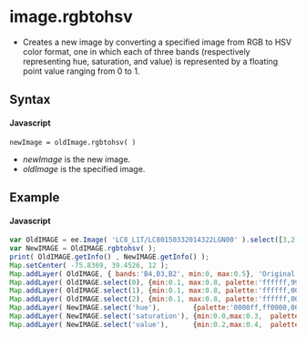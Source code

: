 # image.rgbtohsv
- Creates a new image by converting a specified image from RGB to HSV color format, one in which each of three bands (respectively representing hue, saturation, and value) is represented by a floating point value ranging from 0 to 1.    

## Syntax

#### Javascript
```
newImage = oldImage.rgbtohsv( )
```

- *newImage* is the new image.
- *oldImage* is the specified image.

## Example

#### Javascript
```javascript
var OldIMAGE = ee.Image( 'LC8_L1T/LC80150332014322LGN00' ).select([3,2,1]).unitScale(0,32767);
var NewIMAGE = OldIMAGE.rgbtohsv( );
print( OldIMAGE.getInfo() , NewIMAGE.getInfo() );
Map.setCenter( -75.8369, 39.4526, 12 );
Map.addLayer( OldIMAGE, { bands:'B4,B3,B2', min:0, max:0.5}, 'Original'  );
Map.addLayer( OldIMAGE.select(0), {min:0.1, max:0.8, palette:'ffffff,990000'},  'Redness'   );
Map.addLayer( OldIMAGE.select(1), {min:0.1, max:0.8, palette:'ffffff,009900'},  'Greenness' );
Map.addLayer( OldIMAGE.select(2), {min:0.1, max:0.8, palette:'ffffff,000099'},  'Blueness'  );
Map.addLayer( NewIMAGE.select('hue'),        {palette:'0000ff,ff0000,00ff00,ff0000,0000ff'}, 'Hue'         );
Map.addLayer( NewIMAGE.select('saturation'), {min:0.0,max:0.3,  palette:'000000,ff00ff'},    'Saturation'  );
Map.addLayer( NewIMAGE.select('value'),      {min:0.2,max:0.4,  palette:'000000,ffff00'},    'Brightness'  );
```
